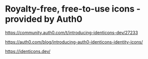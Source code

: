 # Royalty-free, free-to-use icons - provided by Auth0


https://community.auth0.com/t/introducing-identicons-dev/27233


https://auth0.com/blog/introducing-auth0-identicons-identity-icons/


https://identicons.dev/
